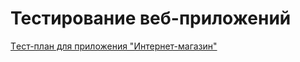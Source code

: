 # Тестирование веб-приложений
[Tест-план для приложения "Интернет-магазин"](https://docs.google.com/spreadsheets/d/1rdWgNO1su2iXm1s_XOFzSl4kWKyUZDyRhjTTGlCxcbU/edit?gid=0#gid=0)

